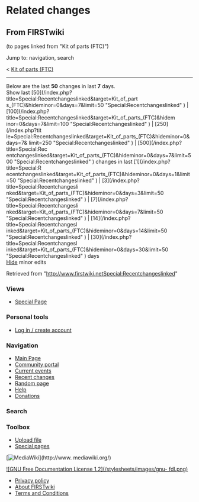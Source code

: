 # Related changes

## From FIRSTwiki

(to pages linked from "Kit of parts (FTC)")

Jump to: navigation, search

< [Kit of parts (FTC)](/index.php?title=Kit_of_parts_%28FTC%29&redirect=no "Kit of parts \(FTC\)")

--------------------------------------------------------------------------------

Below are the last **50** changes in last **7** days.<br>
Show last [50](/index.php?title=Special:Recentchangeslinked&target=Kit_of_part
s_\(FTC\)&hideminor=0&days=7&limit=50 "Special:Recentchangeslinked" ) | [100](/index.php?title=Special:Recentchangeslinked&target=Kit_of_parts_\(FTC\)&hidem inor=0&days=7&limit=100 "Special:Recentchangeslinked" ) | [250](/index.php?tit
le=Special:Recentchangeslinked&target=Kit_of_parts_\(FTC\)&hideminor=0&days=7& limit=250 "Special:Recentchangeslinked" ) | [500](/index.php?title=Special:Rec
entchangeslinked&target=Kit_of_parts_\(FTC\)&hideminor=0&days=7&limit=500 "Special:Recentchangeslinked" ) changes in last [1](/index.php?title=Special:R
ecentchangeslinked&target=Kit_of_parts_\(FTC\)&hideminor=0&days=1&limit=50 "Special:Recentchangeslinked" ) | [3](/index.php?title=Special:Recentchangesli
nked&target=Kit_of_parts_\(FTC\)&hideminor=0&days=3&limit=50 "Special:Recentchangeslinked" ) | [7](/index.php?title=Special:Recentchangesli
nked&target=Kit_of_parts_\(FTC\)&hideminor=0&days=7&limit=50 "Special:Recentchangeslinked" ) | [14](/index.php?title=Special:Recentchangesl
inked&target=Kit_of_parts_\(FTC\)&hideminor=0&days=14&limit=50 "Special:Recentchangeslinked" ) | [30](/index.php?title=Special:Recentchangesl
inked&target=Kit_of_parts_\(FTC\)&hideminor=0&days=30&limit=50 "Special:Recentchangeslinked" ) days<br>
[Hide](/index.php?title=Special:Recentchangeslinked&target=Kit_of_parts_\(FTC\)&days=7&limit=50&hideminor=1 "Special:Recentchangeslinked" ) minor edits

Retrieved from "<http://www.firstwiki.netSpecial:Recentchangeslinked>"

### Views

- [Special Page](Special:Recentchangeslinked/Kit_of_parts_%28FTC%29)

### Personal tools

- [Log in / create account](/index.php?title=Special:Userlogin&returnto=Special:Recentchangeslinked)

[](Main_Page "Main Page")

### Navigation

- [Main Page](Main_Page)
- [Community portal](FIRSTwiki:Community_portal)
- [Current events](Current_events)
- [Recent changes](Special:Recentchanges)
- [Random page](Special:Random)
- [Help](Help:Contents)
- [Donations](FIRSTwiki:Site_support)

### Search

### Toolbox

- [Upload file](Special:Upload)
- [Special pages](Special:Specialpages)

[![MediaWiki](/skins/common/images/poweredby_mediawiki_88x31.png)](http://www.
mediawiki.org/)

[![GNU Free Documentation License 1.2](/stylesheets/images/gnu-
fdl.png)](http://www.gnu.org/copyleft/fdl.html)

- [Privacy policy](FIRSTwiki:Privacy_policy "FIRSTwiki:Privacy policy")
- [About FIRSTwiki](FIRSTwiki:About "FIRSTwiki:About")
- [Terms and Conditions](FIRSTwiki:Terms_and_conditions "FIRSTwiki:Terms and conditions")
